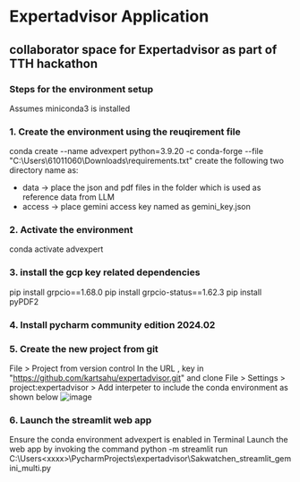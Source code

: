 # Expertadvisor Application

## collaborator space for Expertadvisor as part of TTH hackathon

### Steps for the environment setup 
Assumes miniconda3 is installed 
### 1. Create the environment using the reuqirement file 
conda create --name advexpert python=3.9.20 -c conda-forge --file "C:\Users\61011060\Downloads\requirements.txt"
create the following two directory name as:
* data -> place the json and pdf files in the folder which is used as reference data from LLM
* access -> place gemini access key named as gemini_key.json


### 2. Activate the environment
conda activate advexpert

### 3. install the gcp key related dependencies
pip install grpcio==1.68.0
pip install grpcio-status==1.62.3
pip install pyPDF2

### 4. Install pycharm community edition 2024.02
### 5. Create the new project from git
File > Project from version control
In the URL , key in  "https://github.com/kartsahu/expertadvisor.git" and clone
File > Settings > project:expertadvisor > Add interpeter to include the conda environment as shown below
![image](https://github.com/user-attachments/assets/a519ba40-b12b-44e5-a3de-d0c3f9503b51)

### 6. Launch the streamlit web app 
Ensure the conda environment advexpert is enabled in Terminal
Launch the web app by invoking the command python -m streamlit run C:\Users\<xxxx>\PycharmProjects\expertadvisor\Sakwatchen_streamlit_gemini_multi.py



